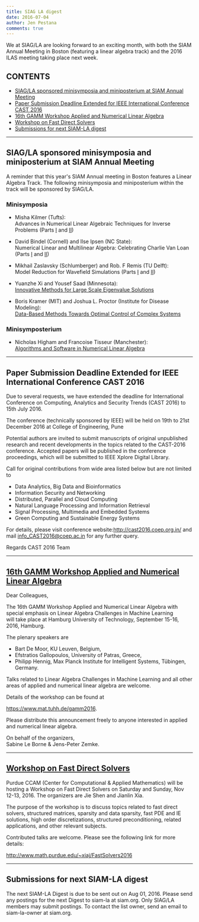 ```yaml
---
title: SIAG LA digest
date: 2016-07-04
author: Jen Pestana
comments: true
---
```




We at SIAG/LA are looking forward to an exciting month, with both the SIAM Annual Meeting in Boston (featuring a linear algebra track) and the 2016 ILAS meeting taking place next week.  


## CONTENTS

- [SIAG/LA sponsored minisymposia and miniposterium at SIAM Annual Meeting](#nav0)
- [Paper Submission Deadline Extended for IEEE International Conference CAST 2016](#nav1)
- [16th GAMM Workshop Applied and Numerical Linear Algebra](#nav2)
- [Workshop on Fast Direct Solvers](#nav3)
- [Submissions for next SIAM-LA digest](#nav4)

---------------

## <a name="nav0">SIAG/LA sponsored minisymposia and miniposterium at SIAM Annual Meeting</a>

A reminder that this year's SIAM Annual meeting 
in Boston features a Linear Algebra Track. 
The following minisymposia and miniposterium within the track 
will be sponsored by SIAG/LA. 

### Minisymposia  
- Misha Kilmer (Tufts):  
Advances in Numerical Linear Algebraic Techniques for Inverse Problems (Parts [I](http://meetings.siam.org/sess/dsp_programsess.cfm?SESSIONCODE=23539) and [II](http://meetings.siam.org/sess/dsp_programsess.cfm?SESSIONCODE=23540))

- David Bindel (Cornell) and Ilse Ipsen (NC State):  
Numerical Linear and Multilinear Algebra: Celebrating Charlie Van Loan (Parts [I](http://meetings.siam.org/sess/dsp_programsess.cfm?SESSIONCODE=23486) and [II](http://meetings.siam.org/sess/dsp_programsess.cfm?SESSIONCODE=23492))

- Mikhail Zaslavsky (Schlumberger) and Rob. F Remis (TU Delft):  
Model Reduction for Wavefield Simulations (Parts [I](http://meetings.siam.org/sess/dsp_programsess.cfm?SESSIONCODE=23453) and [II](http://meetings.siam.org/sess/dsp_programsess.cfm?SESSIONCODE=23454))

- Yuanzhe Xi and Yousef Saad (Minnesota):  
[Innovative Methods for Large Scale Eigenvalue Solutions](http://meetings.siam.org/sess/dsp_programsess.cfm?SESSIONCODE=23309)

- Boris Kramer (MIT) and Joshua L. Proctor (Institute for Disease Modeling):  
[Data-Based Methods Towards Optimal Control of Complex Systems](http://meetings.siam.org/sess/dsp_programsess.cfm?SESSIONCODE=23238)

### Minisymposterium
- Nicholas Higham and Francoise Tisseur (Manchester):  
[Algorithms and Software in Numerical Linear Algebra](http://meetings.siam.org/sess/dsp_programsess.cfm?SESSIONCODE=60187)


---------------

## <a name="nav1">Paper Submission Deadline Extended for IEEE International Conference CAST 2016</a>


Due to several requests, we have extended the deadline for International Conference on Computing, 
Analytics and Security Trends (CAST 2016)  to 15th July 2016. 

The conference (technically sponsored by IEEE) will be held on 19th to 21st December 2016
at College of Engineering, Pune

Potential authors  are invited to submit manuscripts of original unpublished research and 
recent developments in the topics related to the CAST-2016 conference. Accepted papers will be 
published in the conference proceedings, which will be submitted to IEEE Xplore Digital Library.

Call for original contributions from wide area listed below but are not limited to  

- Data Analytics, Big Data and Bioinformatics  
- Information Security and Networking  
- Distributed, Parallel and Cloud Computing  
- Natural Language Processing and Information Retrieval  
- Signal Processing, Multimedia and Embedded Systems  
- Green Computing and Sustainable Energy Systems  

For details, please visit conference website:<http://cast2016.coep.org.in/> 
and mail info_CAST2016@coep.ac.in for any further query.

Regards
CAST 2016 Team


---------------

## <a name="nav2"></a><a href="https://www.mat.tuhh.de/gamm2016">16th GAMM Workshop Applied and Numerical Linear Algebra</a>
Dear Colleagues,

The 16th GAMM Workshop Applied and Numerical Linear Algebra with special emphasis on Linear Algebra Challenges in Machine Learning  
will take place at Hamburg University of Technology, September 15-16,
2016, Hamburg.

The plenary speakers are

- Bart De Moor, KU Leuven, Belgium,  
- Efstratios Gallopoulos, University of Patras, Greece,  
- Philipp Hennig, Max Planck Institute for Intelligent Systems, T&uuml;bingen, Germany.  

Talks related to Linear Algebra Challenges in Machine Learning and all
other areas of applied and numerical linear algebra are welcome.

Details of the workshop can be found at  

<https://www.mat.tuhh.de/gamm2016>.  

Please distribute this announcement freely to anyone interested in
applied and numerical linear algebra.  

On behalf of the organizers,  
Sabine Le Borne & Jens-Peter Zemke.

---------------

## <a name="nav3"></a><a href="http://www.math.purdue.edu/~xiaj/FastSolvers2016">Workshop on Fast Direct Solvers</a>
Purdue CCAM (Center for Computational & Applied Mathematics) will be hosting a Workshop on Fast Direct Solvers on Saturday and Sunday, Nov 12-13, 2016. The organizers are Jie Shen and Jianlin Xia.

The purpose of the workshop is to discuss topics related to fast direct solvers, structured matrices, sparsity and data sparsity, fast PDE and IE solutions, high order discretizations, structured preconditioning, related applications, and other relevant subjects.

Contributed talks are welcome. Please see the following link for more details:

<http://www.math.purdue.edu/~xiaj/FastSolvers2016>


---------------

## <a name="nav4">Submissions for next SIAM-LA digest</a>

The next SIAM-LA Digest is due to be sent out on Aug 01, 2016.
Please send any postings for the next Digest to siam-la at siam.org. 
Only SIAG/LA members may submit postings.  To contact the list owner, 
send an email to siam-la-owner at siam.org.